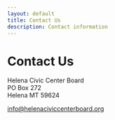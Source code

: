 ```yaml
---
layout: default
title: Contact Us
description: Contact information
---
```


# Contact Us

Helena Civic Center Board  
PO Box 272  
Helena MT 59624

<info@helenaciviccenterboard.org>
